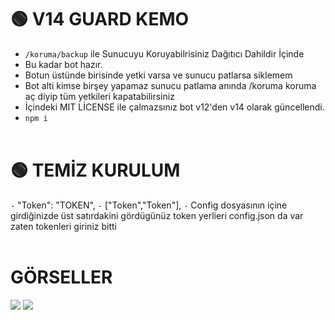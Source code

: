 # 🟢  V14 GUARD KEMO
- `/koruma/backup` ile Sunucuyu Koruyabilrisiniz Dağıtıcı Dahildir İçinde
- Bu kadar bot hazır.
- Botun üstünde birisinde yetki varsa ve sunucu patlarsa siklemem
- Bot alti kimse birşey yapamaz sunucu patlama anında /koruma koruma aç diyip tüm yetkileri kapatabilirsiniz
- İçindeki MIT LİCENSE ile çalmazsınız bot v12'den v14 olarak güncellendi.
- `npm i `
<br> </br>

# 🟢  TEMİZ KURULUM
`-` "Token": "TOKEN",
`-` ["Token","Token"],
`-` Config dosyasının içine girdiğinizde üst satırdakini gördügünüz token yerlieri config.json da var zaten tokenleri giriniz bitti
<br> </br>
# GÖRSELLER
<img  src="https://cdn.discordapp.com/attachments/1176093205180198945/1188243697658232922/image.png?ex=6599d12e&is=65875c2e&hm=dbac9180801c81965ca8f5611a983d3dc62f128869124df2dd8eb0857b5c49c7&">
<img  src="https://cdn.discordapp.com/attachments/1176093205180198945/1188243735956439050/image.png?ex=6599d137&is=65875c37&hm=62c9fff092ef5205a546da3a6a47a6fe04646c5fa61c06f0a0584ad700c3401b&">
